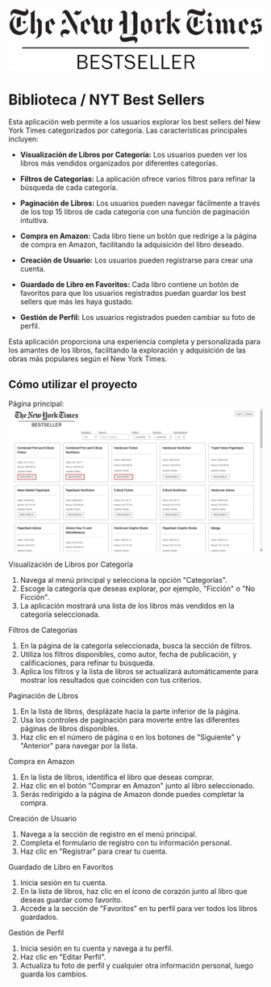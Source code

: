 ![NYTBestSellersImg](./assets/readme/nyytbestsellerswbg.png)
# Biblioteca / NYT Best Sellers

Esta aplicación web permite a los usuarios explorar los best sellers del New York Times categorizados por categoría. Las características principales incluyen:

* **Visualización de Libros por Categoría:** Los usuarios pueden ver los libros más vendidos organizados por diferentes categorías.

* **Filtros de Categorías:** La aplicación ofrece varios filtros para refinar la búsqueda de cada categoría.

* **Paginación de Libros:** Los usuarios pueden navegar fácilmente a través de los top 15 libros de cada categoría con una función de paginación intuitiva.

* **Compra en Amazon:** Cada libro tiene un botón que redirige a la página de compra en Amazon, facilitando la adquisición del libro deseado.

* **Creación de Usuario:** Los usuarios pueden registrarse para crear una cuenta.

* **Guardado de Libro en Favoritos:** Cada libro contiene un botón de favoritos para que los usuarios registrados puedan guardar los best sellers que más les haya gustado.

* **Gestión de Perfil:** Los usuarios registrados pueden cambiar su foto de perfil.

Esta aplicación proporciona una experiencia completa y personalizada para los amantes de los libros, facilitando la exploración y adquisición de las obras más populares según el New York Times.

## Cómo utilizar el proyecto

Página principal:
![sc1](./assets/readme/sc1.png)

Visualización de Libros por Categoría
1) Navega al menú principal y selecciona la opción "Categorías".
2) Escoge la categoría que deseas explorar, por ejemplo, "Ficción" o "No Ficción".
3) La aplicación mostrará una lista de los libros más vendidos en la categoría seleccionada.

Filtros de Categorías
1) En la página de la categoría seleccionada, busca la sección de filtros.
2) Utiliza los filtros disponibles, como autor, fecha de publicación, y calificaciones, para refinar tu búsqueda.
3) Aplica los filtros y la lista de libros se actualizará automáticamente para mostrar los resultados que coinciden con tus criterios.

Paginación de Libros
1) En la lista de libros, desplázate hacia la parte inferior de la página.
2) Usa los controles de paginación para moverte entre las diferentes páginas de libros disponibles.
3) Haz clic en el número de página o en los botones de "Siguiente" y "Anterior" para navegar por la lista.

Compra en Amazon
1) En la lista de libros, identifica el libro que deseas comprar.
2) Haz clic en el botón "Comprar en Amazon" junto al libro seleccionado.
3) Serás redirigido a la página de Amazon donde puedes completar la compra.

Creación de Usuario
1) Navega a la sección de registro en el menú principal.
2) Completa el formulario de registro con tu información personal.
3) Haz clic en "Registrar" para crear tu cuenta.

Guardado de Libro en Favoritos
1) Inicia sesión en tu cuenta.
2) En la lista de libros, haz clic en el ícono de corazón junto al libro que deseas guardar como favorito.
3) Accede a la sección de "Favoritos" en tu perfil para ver todos los libros guardados.

Gestión de Perfil
1) Inicia sesión en tu cuenta y navega a tu perfil.
2) Haz clic en "Editar Perfil".
3) Actualiza tu foto de perfil y cualquier otra información personal, luego guarda los cambios.
